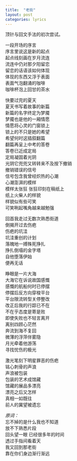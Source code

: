 ```yaml
---
title:  "老街"
layout: post
categories: lyrics
---
```


顶针与回文手法的初次尝试。


一段开场的序言  
序言里说这是新的起点  
起点线刻画在岁月流连  
流连中仍对那夕阳留恋  
留恋的话语该如何体现  
体现的东西又浮于表面  
表面气泡翻涌的咖啡  
咖啡杯泡上回甘的茶水


快要过完的夏天  
夏天书写着故事的新篇  
新篇的名字终定为梦魇  
梦魇也是他的一厢情愿  
情愿将心灵的门窗锁上  
锁上的不只是她的希望  
希望何时这插叙翻篇  
翻篇再呈上中考的答卷  
答卷已近成定局  
定局凝固着光阴  
光阴它兜兜又转转来不及按下撤销  
撤销错误的信号  
信号包含我曾经炽热的心潮  
心潮澎湃的模样  
模样太张狂 张狂印刻在稿纸上  
纸上火柴人的样貌  
样貌似有些可笑  
可笑咧起嘴角越来越勉强


回首我走过无数次熟悉街道  
倒揭开过去伤疤  
伤疤的坑洼  
坑洼重创的计划  
落魄地一搏殊死挣扎  
挣扎倒塌的金字塔  
自他堕落伊始  
便再无话


睁眼是一片大海  
大海它在诉说故国感慨  
感慨的航船何时已停摆  
停摆后反方向穿梭平台  
平台限流转型关停整改  
改正后我的行踪已不在  
不在乎态度是寄是败  
即使失败也不轻言离开  
离别四顾心茫然  
奔流到海不复回  
微薄的浮萍伴雾隐  
月光牵着他游荡  
寻找忧伤的极光


激光笔刻下明星罪恶的伤疤  
铭心刺骨的声浪  
声浪被包装  
包装的艺术成馆藏  
馆藏的展品多漂亮  
漂亮之后又怎样  
真相一如既往  
前人的冀望被遗忘


*原词：*  
忘不掉的是什么我也不知道  
放不下熟悉片段  
回头望一眼 已经很多年的时间  
透过手指间看着天  
我又回到那老街  
靠在你们身边渐行渐远
